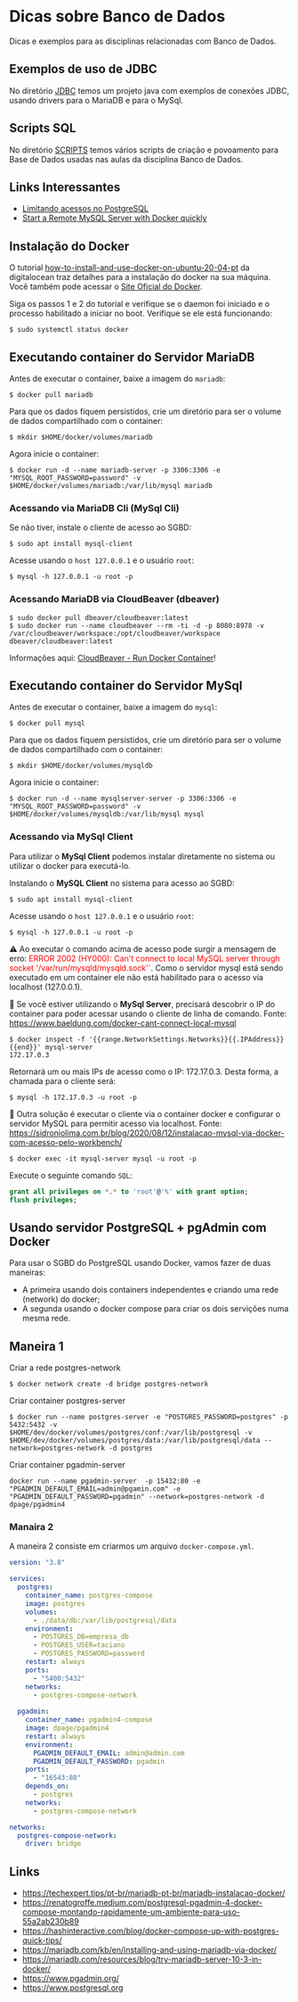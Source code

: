 # Dicas sobre Banco de Dados

Dicas e exemplos para as disciplinas relacionadas com Banco de Dados.

## Exemplos de uso de JDBC

No diretório [JDBC](jdbc/) temos um projeto java com exemplos de conexões JDBC, usando drivers para o MariaDB e para o MySql.

## Scripts SQL

No diretório [SCRIPTS](scripts/) temos vários scripts de criação e povoamento para Base de Dados usadas nas aulas da disciplina Banco de Dados.

## Links Interessantes

* [Limitando acessos no PostgreSQL](https://ubiq.co/database-blog/how-to-limit-access-to-database-in-postgresql/)
* [Start a Remote MySQL Server with Docker quickly](https://medium.com/@backslash112/start-a-remote-mysql-server-with-docker-quickly-9fdff22d23fd)

## Instalação do Docker

O tutorial [how-to-install-and-use-docker-on-ubuntu-20-04-pt](https://www.digitalocean.com/community/tutorials/how-to-install-and-use-docker-on-ubuntu-20-04-pt) da digitalocean traz detalhes para a instalação do docker na sua máquina. Você também pode acessar o [Site Oficial do Docker](https://docs.docker.com/engine/install/ubuntu/).

Siga os passos 1 e 2 do tutorial e verifique se o daemon foi iniciado e o processo habilitado a iniciar no boot. Verifique se ele está funcionando:

```console
$ sudo systemctl status docker
```

## Executando container do Servidor MariaDB

Antes de executar o container, baixe a imagem do `mariadb`:

```console
$ docker pull mariadb
```

Para que os dados fiquem persistidos, crie um diretório para ser o volume de dados compartilhado com o container:

```console
$ mkdir $HOME/docker/volumes/mariadb
```

Agora inicie o container:

```console
$ docker run -d --name mariadb-server -p 3306:3306 -e "MYSQL_ROOT_PASSWORD=password" -v $HOME/docker/volumes/mariadb:/var/lib/mysql mariadb
```

### Acessando via MariaDB Cli (MySql Cli)

Se não tiver, instale o cliente de acesso ao SGBD:

```console
$ sudo apt install mysql-client
```

Acesse usando o `host 127.0.0.1` e o usuário `root`:

```console
$ mysql -h 127.0.0.1 -u root -p
```

### Acessando MariaDB via CloudBeaver (dbeaver)

```console
$ sudo docker pull dbeaver/cloudbeaver:latest
$ sudo docker run --name cloudbeaver --rm -ti -d -p 8080:8978 -v /var/cloudbeaver/workspace:/opt/cloudbeaver/workspace dbeaver/cloudbeaver:latest
```
Informações aqui: [CloudBeaver - Run Docker Container](https://cloudbeaver.io/docs/Run-Docker-Container/)!

## Executando container do Servidor MySql

Antes de executar o container, baixe a imagem do `mysql`:

```console
$ docker pull mysql
```

Para que os dados fiquem persistidos, crie um diretório para ser o volume de dados compartilhado com o container:

```console
$ mkdir $HOME/docker/volumes/mysqldb
```

Agora inicie o container:

```console
$ docker run -d --name mysqlserver-server -p 3306:3306 -e "MYSQL_ROOT_PASSWORD=password" -v $HOME/docker/volumes/mysqldb:/var/lib/mysql mysql
```

### Acessando via MySql Client

Para utilizar o **MySql Client** podemos instalar diretamente no sistema ou utilizar o docker para executá-lo.

Instalando o **MySQL Client** no sistema para acesso ao SGBD:

```console
$ sudo apt install mysql-client
```

Acesse usando o `host 127.0.0.1` e o usuário `root`:

```console
$ mysql -h 127.0.0.1 -u root -p
```

:warning: Ao executar o comando acima de acesso pode surgir a mensagem de erro: <span style="color:red">ERROR 2002 (HY000): Can't connect to local MySQL server through socket '/var/run/mysqld/mysqld.sock'`</span>. Como o servidor mysql está sendo executado em um container ele não está habilitado para o acesso via localhost (127.0.0.1).

:pushpin: Se você estiver utilizando o **MySql Server**, precisará descobrir o IP do container para poder acessar usando o cliente de linha de comando. Fonte: https://www.baeldung.com/docker-cant-connect-local-mysql

```console
$ docker inspect -f '{{range.NetworkSettings.Networks}}{{.IPAddress}}{{end}}' mysql-server
172.17.0.3
```
Retornará um ou mais IPs de acesso como o IP: 172.17.0.3. Desta forma, a chamada para o cliente será:

```console
$ mysql -h 172.17.0.3 -u root -p
```

:pushpin: Outra solução é executar o cliente via o container docker e configurar o servidor MySQL para permitir acesso via localhost. Fonte: https://sidroniolima.com.br/blog/2020/08/12/instalacao-mysql-via-docker-com-acesso-pelo-workbench/

```console
$ docker exec -it mysql-server mysql -u root -p
```
Execute o seguinte comando `SQL`:
```sql
grant all privileges on *.* to 'root'@'%' with grant option;
flush privileges;
```

## Usando servidor PostgreSQL + pgAdmin com Docker

Para usar o SGBD do PostgreSQL usando Docker, vamos fazer de duas maneiras:
* A primeira usando dois containers independentes e criando uma rede (network) do docker;
* A segunda usando o docker compose para criar os dois servições numa mesma rede.

## Maneira 1

Criar a rede postgres-network
```console
$ docker network create -d bridge postgres-network
```

Criar container postgres-server

```console
$ docker run --name postgres-server -e "POSTGRES_PASSWORD=postgres" -p 5432:5432 -v $HOME/dev/docker/volumes/postgres/conf:/var/lib/postgresql -v $HOME/dev/docker/volumes/postgres/data:/var/lib/postgresql/data --network=postgres-network -d postgres
```

Criar container pgadmin-server

```console
docker run --name pgadmin-server  -p 15432:80 -e "PGADMIN_DEFAULT_EMAIL=admin@pgamin.com" -e "PGADMIN_DEFAULT_PASSWORD=pgadmin" --network=postgres-network -d dpage/pgadmin4
```

### Manaira 2

A maneira 2 consiste em criarmos um arquivo `docker-compose.yml`.

```yaml
version: "3.8"

services:
  postgres:
    container_name: postgres-compose
    image: postgres
    volumes:
      - ./data/db:/var/lib/postgresql/data
    environment:
      - POSTGRES_DB=empresa_db
      - POSTGRES_USER=taciano
      - POSTGRES_PASSWORD=password
    restart: always
    ports:
      - "5400:5432"
    networks:
      - postgres-compose-network
  
  pgadmin:
    container_name: pgadmin4-compose
    image: dpage/pgadmin4
    restart: always
    environment:
      PGADMIN_DEFAULT_EMAIL: admin@admin.com
      PGADMIN_DEFAULT_PASSWORD: pgadmin
    ports:
      - "16543:80"
    depends_on:
      - postgres
    networks:
      - postgres-compose-network

networks: 
  postgres-compose-network:
    driver: bridge
```

## Links

* https://techexpert.tips/pt-br/mariadb-pt-br/mariadb-instalacao-docker/
* https://renatogroffe.medium.com/postgresql-pgadmin-4-docker-compose-montando-rapidamente-um-ambiente-para-uso-55a2ab230b89
* https://hashinteractive.com/blog/docker-compose-up-with-postgres-quick-tips/
* https://mariadb.com/kb/en/installing-and-using-mariadb-via-docker/
* https://mariadb.com/resources/blog/try-mariadb-server-10-3-in-docker/
* https://www.pgadmin.org/
* https://www.postgresql.org
